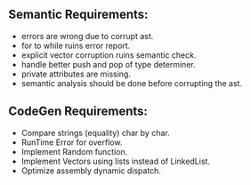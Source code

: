 ## Semantic Requirements:
- errors are wrong due to corrupt ast.
- for to while ruins error report.
- explicit vector corruption ruins semantic check.
- handle better push and pop of type determiner.
- private attributes are missing.
- semantic analysis should be done before corrupting the ast.
## CodeGen Requirements:
- Compare strings (equality) char by char.
- RunTime Error for overflow.
- Implement Random function.
- Implement Vectors using lists instead of LinkedList.
- Optimize assembly dynamic dispatch.